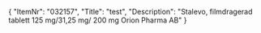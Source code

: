 {
  "ItemNr": "032157",
  "Title": "test",
  "Description": "Stalevo, filmdragerad tablett 125 mg/31,25 mg/ 200 mg Orion Pharma AB"
}